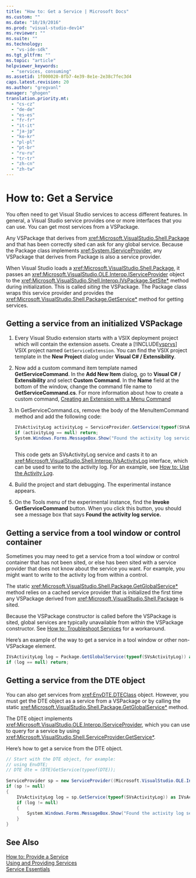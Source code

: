 ```yaml
---
title: "How to: Get a Service | Microsoft Docs"
ms.custom: ""
ms.date: "10/19/2016"
ms.prod: "visual-studio-dev14"
ms.reviewer: ""
ms.suite: ""
ms.technology: 
  - "vs-ide-sdk"
ms.tgt_pltfrm: ""
ms.topic: "article"
helpviewer_keywords: 
  - "services, consuming"
ms.assetid: 1f000020-8fb7-4e39-8e1e-2e38c7fec3d4
caps.latest.revision: 20
ms.author: "gregvanl"
manager: "ghogen"
translation.priority.mt: 
  - "cs-cz"
  - "de-de"
  - "es-es"
  - "fr-fr"
  - "it-it"
  - "ja-jp"
  - "ko-kr"
  - "pl-pl"
  - "pt-br"
  - "ru-ru"
  - "tr-tr"
  - "zh-cn"
  - "zh-tw"
---
```

# How to: Get a Service
You often need to get Visual Studio services to access different features. In general, a Visual Studio service provides one or more interfaces that you can use. You can get most services from a VSPackage.  
  
 Any VSPackage that derives from <xref:Microsoft.VisualStudio.Shell.Package> and that has been correctly sited can ask for any global service. Because the Package class implements <xref:System.IServiceProvider>, any VSPackage that derives from Package is also a service provider.  
  
 When Visual Studio loads a <xref:Microsoft.VisualStudio.Shell.Package>, it passes an <xref:Microsoft.VisualStudio.OLE.Interop.IServiceProvider> object to the <xref:Microsoft.VisualStudio.Shell.Interop.IVsPackage.SetSite*> method during initialization. This is called *siting* the VSPackage. The Package class wraps this service provider and provides the <xref:Microsoft.VisualStudio.Shell.Package.GetService*> method for getting services.  
  
## Getting a service from an initialized VSPackage  
  
1.  Every Visual Studio extension starts with a VSIX deployment project which will contain the extension assets. Create a [!INCLUDE[vsprvs](../code-quality/includes/vsprvs_md.md)] VSIX project named `GetServiceExtension`. You can find the VSIX project template in the **New Project** dialog under **Visual C# / Extensibility**.  
  
2.  Now add a custom command item template named **GetServiceCommand**. In the **Add New Item** dialog, go to **Visual C# / Extensibility** and select **Custom Command**. In the **Name** field at the bottom of the window, change the command file name to **GetServiceCommand.cs**. For more information about how to create a custom command, [Creating an Extension with a Menu Command](../extensibility/creating-an-extension-with-a-menu-command.md)  
  
3.  In GetServiceCommand.cs, remove the body of the MenuItemCommand method and add the following code:  
  
    ```c#  
    IVsActivityLog activityLog = ServiceProvider.GetService(typeof(SVsActivityLog)) as IVsActivityLog;  
    if (activityLog == null) return;  
    System.Windows.Forms.MessageBox.Show("Found the activity log service.");  
  
    ```  
  
     This code gets an SVsActivityLog service and casts it to an <xref:Microsoft.VisualStudio.Shell.Interop.IVsActivityLog> interface, which can be used to write to the activity log. For an example, see [How to: Use the Activity Log](../extensibility/how-to--use-the-activity-log.md).  
  
4.  Build the project and start debugging. The experimental instance appears.  
  
5.  On the Tools menu of the experimental instance, find the **Invoke GetServiceCommand** button. When you click this button, you should see a message box that says **Found the activity log service.**  
  
## Getting a service from a tool window or control container  
 Sometimes you may need to get a service from a tool window or control container that has not been sited, or else has been sited with a service provider that does not know about the service you want. For example, you might want to write to the activity log from within a control.  
  
 The static <xref:Microsoft.VisualStudio.Shell.Package.GetGlobalService*> method relies on a cached service provider that is initialized the first time any VSPackage derived from <xref:Microsoft.VisualStudio.Shell.Package> is sited.  
  
 Because the VSPackage constructor is called before the VSPackage is sited, global services are typically unavailable from within the VSPackage constructor. See [How to: Troubleshoot Services](../extensibility/how-to--troubleshoot-services.md) for a workaround.  
  
 Here’s an example of the way to get a service in a tool window or other non-VSPackage element.  
  
```c#  
IVsActivityLog log = Package.GetGlobalService(typeof(SVsActivityLog)) as IVsActivityLog;  
if (log == null) return;  
```  
  
## Getting a service from the DTE object  
 You can also get services from <xref:EnvDTE.DTEClass> object. However, you must get the DTE object as a service from a VSPackage or by calling the static <xref:Microsoft.VisualStudio.Shell.Package.GetGlobalService*> method.  
  
 The DTE object implements <xref:Microsoft.VisualStudio.OLE.Interop.IServiceProvider>, which you can use to query for a service by using <xref:Microsoft.VisualStudio.Shell.ServiceProvider.GetService*>.  
  
 Here’s how to get a service from the DTE object.  
  
```c#  
// Start with the DTE object, for example:   
// using EnvDTE;  
// DTE dte = (DTE)GetService(typeof(DTE));  
  
ServiceProvider sp = new ServiceProvider((Microsoft.VisualStudio.OLE.Interop.IServiceProvider)dte);  
if (sp != null)  
{  
    IVsActivityLog log = sp.GetService(typeof(SVsActivityLog)) as IVsActivityLog;  
    if (log != null)  
    {   
        System.Windows.Forms.MessageBox.Show("Found the activity log service.");  
    }  
}  
```  
  
## See Also  
 [How to: Provide a Service](../extensibility/how-to--provide-a-service.md)   
 [Using and Providing Services](../extensibility/using-and-providing-services.md)   
 [Service Essentials](../extensibility/service-essentials.md)